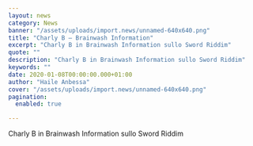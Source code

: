 ```yaml
---
layout: news
category: News
banner: "/assets/uploads/import.news/unnamed-640x640.png"
title: "Charly B – Brainwash Information"
excerpt: "Charly B in Brainwash Information sullo Sword Riddim"
quote: ""
description: "Charly B in Brainwash Information sullo Sword Riddim"
keywords: ""
date: 2020-01-08T00:00:00.000+01:00
author: "Haile Anbessa"
cover: "/assets/uploads/import.news/unnamed-640x640.png"
pagination:
  enabled: true

---
```


Charly B in Brainwash Information sullo Sword Riddim